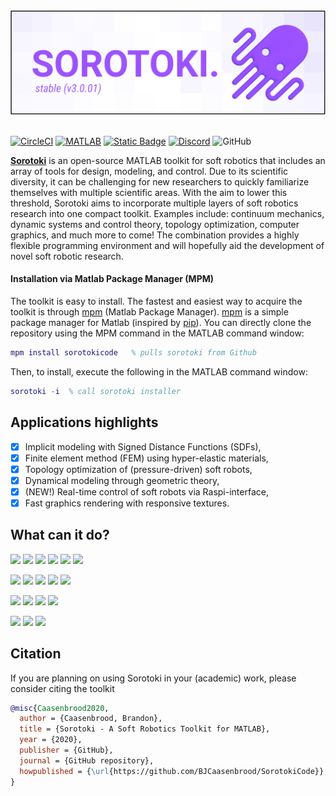 <div align="center"> <img src="https://raw.githubusercontent.com/BJCaasenbrood/SorotokiCode/gh-pages/img/softrobot.svg" width="850"> </div> <br/>

[![CircleCI](https://circleci.com/gh/BJCaasenbrood/SorotokiCode.svg?style=svg)](https://circleci.com/gh/BJCaasenbrood/SorotokiCode) [![MATLAB](https://github.com/BJCaasenbrood/SorotokiCode/actions/workflows/CI_Linux.yml/badge.svg)](https://github.com/BJCaasenbrood/SorotokiCode/actions/workflows/CI_Linux.yml) [![Static Badge](https://img.shields.io/badge/Sorotoki-documentation-blue)](https://bjcaasenbrood.github.io/SorotokiCode/) [![Discord](https://img.shields.io/discord/1049668116688412672?logo=discord)](https://discord.gg/u6CWsjPsyG) ![GitHub](https://img.shields.io/github/license/BJCaasenbrood/SorotokiCode) 

[**Sorotoki**](https://bjcaasenbrood.github.io/SorotokiPage/) is an open-source MATLAB toolkit for soft robotics that includes an array of tools for design, modeling, and control. Due to its scientific diversity, it can be challenging for new researchers to quickly familiarize themselves with multiple scientific areas. With the aim to lower this threshold, Sorotoki aims to incorporate multiple layers of soft robotics research into one compact toolkit. Examples include: continuum mechanics, dynamic systems and control theory, topology optimization, computer graphics, and much more to come! The combination provides a highly flexible programming environment and will hopefully aid the development of novel soft robotic research.

#### Installation via Matlab Package Manager (MPM)
The toolkit is easy to install. The fastest and easiest way to acquire the toolkit is through [mpm](https://github.com/mobeets/mpm) (Matlab Package Manager). [mpm](https://github.com/mobeets/mpm) is a simple package manager for Matlab (inspired by [pip](https://pypi.org/project/pip/)). You can directly clone the repository using the MPM command in the MATLAB command window:

``` matlab
mpm install sorotokicode   % pulls sorotoki from Github
```
Then, to install, execute the following in the MATLAB command window:
```matlab
sorotoki -i  % call sorotoki installer 
``````

## Applications highlights

- [x] Implicit modeling with Signed Distance Functions (SDFs),
- [x] Finite element method (FEM) using hyper-elastic materials,
- [x] Topology optimization of (pressure-driven) soft robots,
- [x] Dynamical modeling through geometric theory,
- [x] (NEW!) Real-time control of soft robots via Raspi-interface,
- [x] Fast graphics rendering with responsive textures.

## What can it do?


<img src="https://github.com/BJCaasenbrood/SorotokiPage/blob/master/docs/documentation/img/mckibben.gif" height="150">  <img src="https://github.com/BJCaasenbrood/SorotokiPage/blob/master/docs/documentation/img/twist.gif" height="140"> <img src="https://github.com/BJCaasenbrood/SorotokiPage/blob/master/docs/documentation/img/buckling.png" height="140"> <img src="https://github.com/BJCaasenbrood/SorotokiPage/blob/master/docs/documentation/img/diamondbot.png" height="120"> <img src="https://github.com/BJCaasenbrood/SorotokiPage/blob/master/docs/documentation/img/opt_bellow.gif" height="150"> <img src="https://github.com/BJCaasenbrood/SorotokiPage/blob/master/docs/documentation/img/opt_pneunet_90.gif" height="160">

<img src="https://github.com/BJCaasenbrood/SorotokiPage/blob/master/docs/documentation/img/straingauge.gif" height="145"> <img src="https://github.com/BJCaasenbrood/SorotokiPage/blob/master/docs/documentation/img/soft_finger.gif" height="140"> <img src="https://github.com/BJCaasenbrood/SorotokiPage/blob/master/docs/documentation/img/soro_softcrawl.gif" height="140"> <img src="https://github.com/BJCaasenbrood/SorotokiPage/blob/master/docs/documentation/img/soft_bounce.gif" height="140"> <img src="https://github.com/BJCaasenbrood/SorotokiPage/blob/master/docs/documentation/img/soro_gripper.png" height="140">


<img src="https://github.com/BJCaasenbrood/SorotokiPage/blob/master/docs/documentation/img/beam.gif" height="160"> <img src="https://github.com/BJCaasenbrood/SorotokiPage/blob/master/docs/documentation/img/soro_hand.gif" height="150"> <img src="https://github.com/BJCaasenbrood/SorotokiPage/blob/master/docs/documentation/img/soft_control.gif" height="150"> <img src="https://github.com/BJCaasenbrood/SorotokiPage/blob/master/docs/documentation/img/soro_control.gif" height="140"> 

<img src="https://github.com/BJCaasenbrood/SorotokiPage/blob/master/docs/documentation/img/bdog_bellow.gif" height="160"> <img src="https://github.com/BJCaasenbrood/SorotokiPage/blob/master/docs/documentation/img/bdog_grip.gif" height="160"> <img src="https://github.com/BJCaasenbrood/SorotokiPage/blob/master/docs/documentation/img/bdog_srm.gif" height="160"> 

## Citation

If you are planning on using Sorotoki in your (academic) work, please consider citing the toolkit  

```bibtex
@misc{Caasenbrood2020,
  author = {Caasenbrood, Brandon},
  title = {Sorotoki - A Soft Robotics Toolkit for MATLAB},
  year = {2020},
  publisher = {GitHub},
  journal = {GitHub repository},
  howpublished = {\url{https://github.com/BJCaasenbrood/SorotokiCode}},
}
```
